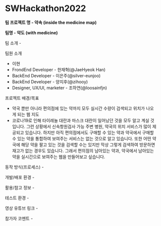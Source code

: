 # SWHackathon2022

<b>팀 프로젝트 명 - 약속 (inside the medicine map)</b>

<b>팀명 - 약도 (with medicine)</b>

팀 소개 -

팀원 소개

- 이현
- FrondEnd Developer - 한재혁(@JaeHyeok Han)
- BackEnd Developer - 이은주(@silver-eunjoo)
- BackEnd Developer - 양지후(@zihooy)
- Designer, UX/UI, marketer - 조하연(@loosainfjn)

프로젝트 배경/목표 

- 약국 뿐만 아니라 편의점에 있는 약까지 모두 실시간 수량이 검색되고 위치가 나오게 되는 웹 지도
- 코로나19로 인해 타이레놀 대란과 마스크 대란이 일어났던 것을 모두 알고 계실 것입니다. 그런 상황에서 신속항원검사 가능 주변 병원, 약국의 위치 서비스가 많이 제공되고 있습니다. 하지만 아직 편의점에서도 구매할 수 있는 약과 약국에서 구매할 수 있는 약을 통합하여 보여주는 서비스는 없는 것으로 알고 있습니다. 또한 어떤 약국에 해당 약을 팔고 있는 것을 검색할 수는 있지만 막상 그렇게 검색하여 방문하면 재고가 없는 경우도 있습니다. 그래서 편의점의 남아있는 약과, 약국에서 남아있는 약을 실시간으로 보여주는 웹을 만들어보고 싶습니다.

동작 방식(프로세스) -

개발/배포 환경 -

활용/참고 정보 -

테스트 환경 -

영상 유튜브 링크 -

참가자 코멘트 -
